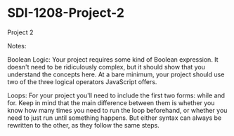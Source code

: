 SDI-1208-Project-2
==================

Project 2

Notes:

Boolean Logic:
Your project requires some kind of Boolean expression. It doesn't need to be ridiculously complex, but it should show that you understand the concepts here. At a bare minimum, your project should use two of the three logical operators JavaScript offers.

Loops:
For your project you'll need to include the first two forms: while and for. Keep in mind that the main difference between them is whether you know how many times you need to run the loop beforehand, or whether you need to just run until something happens. But either syntax can always be rewritten to the other, as they follow the same steps.

	